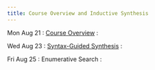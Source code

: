 ```yaml
---
title: Course Overview and Inductive Synthesis
---
```


Mon Aug 21
: [Course Overview](../lectures/lecture01-overview.pdf)
  : []()

Wed Aug 23
: [Syntax-Guided Synthesis](../lectures/lecture02-sygus.pdf)
  : []()

Fri Aug 25
: Enumerative Search
  : []()
